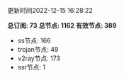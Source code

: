 更新时间2022-12-15 16:28:22

**总订阅: 73**
**总节点: 1162**
**有效节点: 389**
- ss节点: 166
- trojan节点: 49
- v2ray节点: 173
- ssr节点: 1
